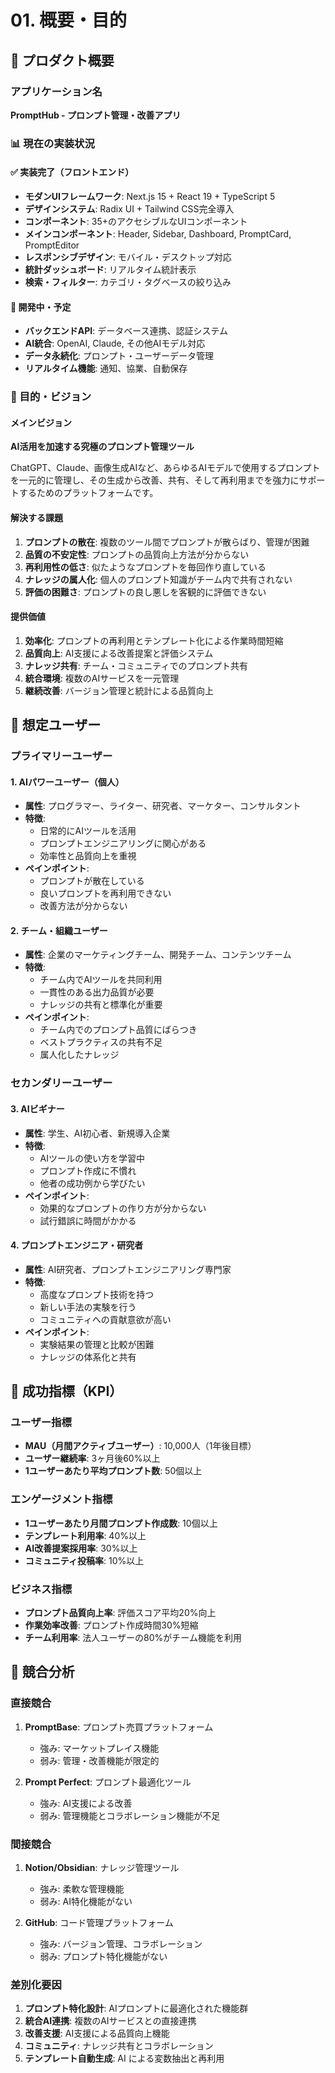 # 01. 概要・目的

## 🎯 プロダクト概要

### アプリケーション名
**PromptHub - プロンプト管理・改善アプリ**

### 📊 現在の実装状況

#### ✅ 実装完了（フロントエンド）
- **モダンUIフレームワーク**: Next.js 15 + React 19 + TypeScript 5
- **デザインシステム**: Radix UI + Tailwind CSS完全導入
- **コンポーネント**: 35+のアクセシブルなUIコンポーネント
- **メインコンポーネント**: Header, Sidebar, Dashboard, PromptCard, PromptEditor
- **レスポンシブデザイン**: モバイル・デスクトップ対応
- **統計ダッシュボード**: リアルタイム統計表示
- **検索・フィルター**: カテゴリ・タグベースの絞り込み

#### 🔄 開発中・予定
- **バックエンドAPI**: データベース連携、認証システム
- **AI統合**: OpenAI, Claude, その他AIモデル対応
- **データ永続化**: プロンプト・ユーザーデータ管理
- **リアルタイム機能**: 通知、協業、自動保存

### 🎯 目的・ビジョン

#### メインビジョン
**AI活用を加速する究極のプロンプト管理ツール**

ChatGPT、Claude、画像生成AIなど、あらゆるAIモデルで使用するプロンプトを一元的に管理し、その生成から改善、共有、そして再利用までを強力にサポートするためのプラットフォームです。

#### 解決する課題

1. **プロンプトの散在**: 複数のツール間でプロンプトが散らばり、管理が困難
2. **品質の不安定性**: プロンプトの品質向上方法が分からない
3. **再利用性の低さ**: 似たようなプロンプトを毎回作り直している
4. **ナレッジの属人化**: 個人のプロンプト知識がチーム内で共有されない
5. **評価の困難さ**: プロンプトの良し悪しを客観的に評価できない

#### 提供価値

1. **効率化**: プロンプトの再利用とテンプレート化による作業時間短縮
2. **品質向上**: AI支援による改善提案と評価システム
3. **ナレッジ共有**: チーム・コミュニティでのプロンプト共有
4. **統合環境**: 複数のAIサービスを一元管理
5. **継続改善**: バージョン管理と統計による品質向上

## 👤 想定ユーザー

### プライマリーユーザー

#### 1. AIパワーユーザー（個人）
- **属性**: プログラマー、ライター、研究者、マーケター、コンサルタント
- **特徴**: 
  - 日常的にAIツールを活用
  - プロンプトエンジニアリングに関心がある
  - 効率性と品質向上を重視
- **ペインポイント**:
  - プロンプトが散在している
  - 良いプロンプトを再利用できない
  - 改善方法が分からない

#### 2. チーム・組織ユーザー
- **属性**: 企業のマーケティングチーム、開発チーム、コンテンツチーム
- **特徴**:
  - チーム内でAIツールを共同利用
  - 一貫性のある出力品質が必要
  - ナレッジの共有と標準化が重要
- **ペインポイント**:
  - チーム内でのプロンプト品質にばらつき
  - ベストプラクティスの共有不足
  - 属人化したナレッジ

### セカンダリーユーザー

#### 3. AIビギナー
- **属性**: 学生、AI初心者、新規導入企業
- **特徴**:
  - AIツールの使い方を学習中
  - プロンプト作成に不慣れ
  - 他者の成功例から学びたい
- **ペインポイント**:
  - 効果的なプロンプトの作り方が分からない
  - 試行錯誤に時間がかかる

#### 4. プロンプトエンジニア・研究者
- **属性**: AI研究者、プロンプトエンジニアリング専門家
- **特徴**:
  - 高度なプロンプト技術を持つ
  - 新しい手法の実験を行う
  - コミュニティへの貢献意欲が高い
- **ペインポイント**:
  - 実験結果の管理と比較が困難
  - ナレッジの体系化と共有

## 🎯 成功指標（KPI）

### ユーザー指標
- **MAU（月間アクティブユーザー）**: 10,000人（1年後目標）
- **ユーザー継続率**: 3ヶ月後60%以上
- **1ユーザーあたり平均プロンプト数**: 50個以上

### エンゲージメント指標
- **1ユーザーあたり月間プロンプト作成数**: 10個以上
- **テンプレート利用率**: 40%以上
- **AI改善提案採用率**: 30%以上
- **コミュニティ投稿率**: 10%以上

### ビジネス指標
- **プロンプト品質向上率**: 評価スコア平均20%向上
- **作業効率改善**: プロンプト作成時間30%短縮
- **チーム利用率**: 法人ユーザーの80%がチーム機能を利用

## 🌟 競合分析

### 直接競合
1. **PromptBase**: プロンプト売買プラットフォーム
   - 強み: マーケットプレイス機能
   - 弱み: 管理・改善機能が限定的

2. **Prompt Perfect**: プロンプト最適化ツール
   - 強み: AI支援による改善
   - 弱み: 管理機能とコラボレーション機能が不足

### 間接競合
1. **Notion/Obsidian**: ナレッジ管理ツール
   - 強み: 柔軟な管理機能
   - 弱み: AI特化機能がない

2. **GitHub**: コード管理プラットフォーム
   - 強み: バージョン管理、コラボレーション
   - 弱み: プロンプト特化機能がない

### 差別化要因
1. **プロンプト特化設計**: AIプロンプトに最適化された機能群
2. **統合AI連携**: 複数のAIサービスとの直接連携
3. **改善支援**: AI支援による品質向上機能
4. **コミュニティ**: ナレッジ共有とコラボレーション
5. **テンプレート自動生成**: AI による変数抽出と再利用
